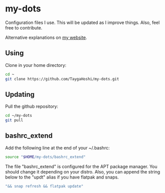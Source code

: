 # my-dots
Configuration files I use. This will be updated as I improve things. Also, feel free to contribute.

Alternative explanations on [my website](https://wiki.tyghsh.net/linux_configs).

## Using
Clone in your home directory:
```bash
cd ~
git clone https://github.com/TaygaHoshi/my-dots.git
```

## Updating
Pull the github repository:
```bash
cd ~/my-dots
git pull
```

## bashrc_extend
Add the following line at the end of your ~/.bashrc:
```bash
source "$HOME/my-dots/bashrc_extend"
```

The file "bashrc_extend" is configured for the APT package manager. You should change it depending on your distro. Also, you can append the string below to the "updt" alias if you have flatpak and snaps.
```bash
"&& snap refresh && flatpak update"
```
